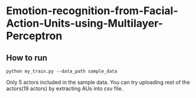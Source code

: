 # Emotion-recognition-from-Facial-Action-Units-using-Multilayer-Perceptron

<h2>How to run</h2>

```
python my_train.py --data_path sample_data
```

Only 5 actors included in the sample data. 
You can try uploading rest of the actors(19 actors) by extracting AUs into csv file.
